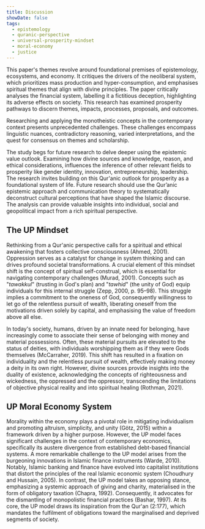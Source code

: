 ```yaml
---
title: Discussion
showDate: false
tags:
  - epistemology
  - quranic-perspective
  - universal-prosperity-mindset
  - moral-economy
  - justice
---
```

This paper's themes revolve around foundational premises of epistemology, ecosystems, and economy. It critiques the drivers of the neoliberal system, which prioritizes mass production and hyper-consumption, and emphasises spiritual themes that align with divine principles. The paper critically analyses the financial system, labelling it a fictitious deception, highlighting its adverse effects on society. This research has examined prosperity pathways to discern themes, impacts, processes, proposals, and outcomes.

Researching and applying the monotheistic concepts in the contemporary context presents unprecedented challenges. These challenges encompass linguistic nuances, contradictory reasoning, varied interpretations, and the quest for consensus on themes and scholarship.

The study begs for future research to delve deeper using the epistemic value outlook. Examining how divine sources and knowledge, reason, and ethical considerations, influences the inference of other relevant fields to prosperity like gender identity, innovation, entrepreneurship, leadership. The research invites building on this Qur'anic outlook for prosperity as a foundational system of life. Future research should use the Qur’anic epistemic approach and communication theory to systematically deconstruct cultural perceptions that have shaped the Islamic discourse. The analysis can provide valuable insights into individual, social and geopolitical impact from a rich spiritual perspective.
## The UP Mindset

Rethinking from a Qur'anic perspective calls for a spiritual and ethical awakening that fosters collective consciousness (Ahmed, 2001). Oppression serves as a catalyst for change in system thinking and can drives profound societal transformations. A crucial element of this mindset shift is the concept of spiritual self-construal, which is essential for navigating contemporary challenges (Murad, 2001). Concepts such as "_tawakkul_" (trusting in God's plan) and "_tawhid_" (the unity of God) equip individuals for this internal struggle (Zepp, 2000, p. 95–98). This struggle implies a commitment to the oneness of God, consequently willingness to let go of the relentless pursuit of wealth, liberating oneself from the motivations driven solely by capital, and emphasising the value of freedom above all else.

In today's society, humans, driven by an innate need for belonging, have increasingly come to associate their sense of belonging with money and material possessions. Often, these material pursuits are elevated to the status of deities, with individuals worshipping them as if they were Gods themselves (McCarraher, 2019). This shift has resulted in a fixation on individuality and the relentless pursuit of wealth, effectively making money a deity in its own right. However, divine sources provide insights into the duality of existence, acknowledging the concepts of righteousness and wickedness, the oppressed and the oppressor, transcending the limitations of objective physical reality and into spiritual healing (Rothman, 2021).

## UP Moral Economy System

Morality within the economy plays a pivotal role in mitigating individualism and promoting altruism, simplicity, and unity (Götz, 2015) within a framework driven by a higher purpose. However, the UP model faces significant challenges in the context of contemporary economics, specifically its austere divergence from established debt-based financial systems. A more remarkable challenge to the UP model arises from the burgeoning innovations in Islamic finance instruments (Warde, 2010). Notably, Islamic banking and finance have evolved into capitalist institutions that distort the principles of the real Islamic economic system (Choudhury and Hussain, 2005). In contrast, the UP model takes an opposing stance, emphasizing a systemic approach of giving and charity, materialised in the form of obligatory taxation (Chapra, 1992). Consequently, it advocates for the dismantling of monopolistic financial practices (Bashar, 1997). At its core, the UP model draws its inspiration from the Qur'an (2:177), which mandates the fulfilment of obligations toward the marginalised and deprived segments of society.